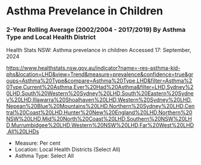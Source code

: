 # Asthma Prevelance in Children
### 2-Year Rolling Average (2002/2004 - 2017/2019) By Asthma Type and Local Health District

Health Stats NSW: Asthma prevelance in children
Accessed 17: September, 2024

https://www.healthstats.nsw.gov.au/indicator?name=-res-asthma-kid-phs&location=LHD&view=Trend&measure=prevalence&confidence=true&groups=Asthma%20Type&compare=Asthma%20Type,LHD&filter=Asthma%20Type,Current%20Asthma,Ever%20Had%20Asthma&filter=LHD,Sydney%20LHD,South%20Western%20Sydney%20LHD,South%20Eastern%20Sydney%20LHD,Illawarra%20Shoalhaven%20LHD,Western%20Sydney%20LHD,Nepean%20Blue%20Mountains%20LHD,Northern%20Sydney%20LHD,Central%20Coast%20LHD,Hunter%20New%20England%20LHD,Northern%20NSW%20LHD,Mid%20North%20Coast%20LHD,Southern%20NSW%20LHD,Murrumbidgee%20LHD,Western%20NSW%20LHD,Far%20West%20LHD,All%20LHDs

- Measure: Per cent
- Location: Local Health Districts (Select All)
- Asthma Type: Select All